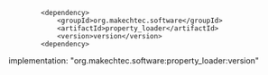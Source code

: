 

            <dependency>
                <groupId>org.makechtec.software</groupId>
                <artifactId>property_loader</artifactId>
                <version>version</version>
            <dependency>
            

implementation: "org.makechtec.software:property_loader:version"